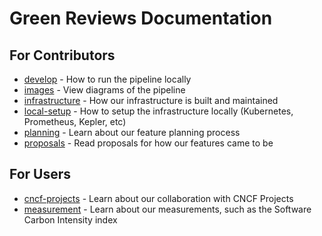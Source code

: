 # Green Reviews Documentation

## For Contributors

* [develop](./develop/README.md) - How to run the pipeline locally
* [images](./images/workflow-vision.png) - View diagrams of the pipeline
* [infrastructure](./infrastructure/about.md) - How our infrastructure is built and maintained
* [local-setup](./local-setup/README.md) - How to setup the infrastructure locally (Kubernetes, Prometheus, Kepler, etc)
* [planning](./planning/README.md) - Learn about our feature planning process
* [proposals](./proposals/proposal-template-how-to.md) - Read proposals for how our features came to be

## For Users

* [cncf-projects](./cncf-projects/cncf-projects.md) - Learn about our collaboration with CNCF Projects
* [measurement](./measurement/sci.md) - Learn about our measurements, such as the Software Carbon Intensity index
